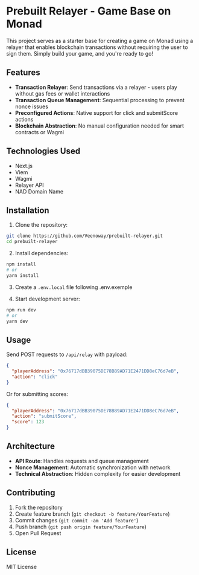 # Prebuilt Relayer - Game Base on Monad

This project serves as a starter base for creating a game on Monad using a relayer that enables blockchain transactions without requiring the user to sign them. Simply build your game, and you're ready to go!

## Features

- **Transaction Relayer**: Send transactions via a relayer - users play without gas fees or wallet interactions
- **Transaction Queue Management**: Sequential processing to prevent nonce issues
- **Preconfigured Actions**: Native support for click and submitScore actions
- **Blockchain Abstraction**: No manual configuration needed for smart contracts or Wagmi

## Technologies Used

- Next.js
- Viem
- Wagmi
- Relayer API
- NAD Domain Name

## Installation

1. Clone the repository:
```bash
git clone https://github.com/Veenoway/prebuilt-relayer.git
cd prebuilt-relayer
```

2. Install dependencies:
```bash
npm install
# or
yarn install
```

3. Create a `.env.local` file following .env.exemple

4. Start development server:
```bash
npm run dev
# or
yarn dev
```

## Usage

Send POST requests to `/api/relay` with payload:

```json
{
  "playerAddress": "0x76717dBB39075DE78B89AD71E2471DD8eC76d7eB",
  "action": "click"
}
```

Or for submitting scores:

```json
{
  "playerAddress": "0x76717dBB39075DE78B89AD71E2471DD8eC76d7eB",
  "action": "submitScore",
  "score": 123
}
```

## Architecture

- **API Route**: Handles requests and queue management
- **Nonce Management**: Automatic synchronization with network
- **Technical Abstraction**: Hidden complexity for easier development

## Contributing

1. Fork the repository
2. Create feature branch (`git checkout -b feature/YourFeature`)
3. Commit changes (`git commit -am 'Add feature'`)
4. Push branch (`git push origin feature/YourFeature`)
5. Open Pull Request

## License
MIT License

